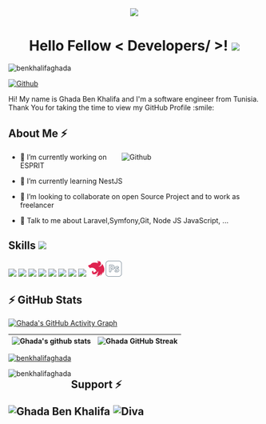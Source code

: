<div align='center'>
      <img src="https://user-images.githubusercontent.com/8843846/156763978-33751ce1-c010-4787-8964-97da9fdb849f.jpg">

<h1> Hello Fellow < Developers/ >! <img src = "https://raw.githubusercontent.com/MartinHeinz/MartinHeinz/master/wave.gif" width = 30px> </h1>
      <p align="left"> <img src="https://komarev.com/ghpvc/?username=benkhalifaghada&label=Profile%20views&color=0e75b6&style=flat" alt="benkhalifaghada" /> </p>
    
   
</div>

[![Github](https://img.shields.io/github/followers/BenKhalifaGHADA?label=Follow&style=social)](https://github.com/BenKhalifaGHADA)

<div size='30px'> Hi! My name is Ghada Ben Khalifa and I'm a software engineer from Tunisia. Thank You for taking the time to view my GitHub Profile :smile:
</div>

<h2> About Me ⚡ </h2>

<img width="55%" align="right" alt="Github" src="https://raw.githubusercontent.com/onimur/.github/master/.resources/git-header.svg" />

- 🔭 I’m currently working on ESPRIT

- 🌱 I’m currently learning NestJS

- 👯 I’m looking to collaborate on open Source Project and to work as freelancer

- 💬 Talk to me about Laravel,Symfony,Git, Node JS JavaScript, ...


<h2> Skills <img src = "https://media2.giphy.com/media/QssGEmpkyEOhBCb7e1/giphy.gif?cid=ecf05e47a0n3gi1bfqntqmob8g9aid1oyj2wr3ds3mg700bl&rid=giphy.gif" width = 32px> </h2>
<a href=><img width ='32px' src ='https://raw.githubusercontent.com/rahulbanerjee26/githubAboutMeGenerator/main/icons/php.svg'></a>
<a href=><img width ='32px' src ='https://raw.githubusercontent.com/rahulbanerjee26/githubAboutMeGenerator/main/icons/javascript.svg'></a>
<a href=><img width ='32px' src ='https://raw.githubusercontent.com/rahulbanerjee26/githubAboutMeGenerator/main/icons/html.svg'></a>
<a href=><img width ='32px' src ='https://raw.githubusercontent.com/rahulbanerjee26/githubAboutMeGenerator/main/icons/css.svg'></a>
<a href=><img width ='32px' src ='https://raw.githubusercontent.com/rahulbanerjee26/githubAboutMeGenerator/main/icons/java.svg'></a>
<a href=><img width ='32px' src ='https://raw.githubusercontent.com/rahulbanerjee26/githubAboutMeGenerator/main/icons/symfony.svg'></a>
<a href=><img width ='32px' src ='https://raw.githubusercontent.com/rahulbanerjee26/githubAboutMeGenerator/main/icons/reactjs.svg'></a>
<a href=><img width ='32px' src ='https://raw.githubusercontent.com/rahulbanerjee26/githubAboutMeGenerator/main/icons/laravel.svg'></a>
<a href=><img width ='32px' src ='https://raw.githubusercontent.com/devicons/devicon/master/icons/nestjs/nestjs-plain.svg'></a>
<a href=><img width ='32px' src ='https://raw.githubusercontent.com/devicons/devicon/master/icons/photoshop/photoshop-line.svg'></a>

<h2>⚡ GitHub Stats</h2>
  
[![Ghada's GitHub Activity Graph](https://activity-graph.herokuapp.com/graph?username=BenKhalifaGHADA&theme=tokyonight)](https://git.io/praveenscience)

| ![Ghada's github stats](https://github-readme-stats.vercel.app/api?username=BenKhalifaGHADA&show_icons=true&theme=tokyonight) | ![Ghada GitHub Streak](https://github-readme-streak-stats.herokuapp.com/?user=BenKhalifaGHADA&theme=tokyonight) |
| --- | --- |
  <p align="left"> <a href="https://github.com/ryo-ma/github-profile-trophy"><img src="https://github-profile-trophy.vercel.app/?username=benkhalifaghada" alt="benkhalifaghada" /></a> </p>
  <p><img align="left" src="https://github-readme-stats.vercel.app/api/top-langs?username=benkhalifaghada&show_icons=true&locale=en&layout=compact" alt="benkhalifaghada" /></p>


<h2> Support ⚡</h3h2>
<p><a href="https://www.buymeacoffee.com/Ghada Ben Khalifa"> <img align="left" src="https://cdn.buymeacoffee.com/buttons/v2/default-yellow.png" height="50" width="210" alt="Ghada Ben Khalifa" /></a><a href="https://ko-fi.com/Diva"> <img align="left" src="https://cdn.ko-fi.com/cdn/kofi3.png?v=3" height="50" width="210" alt="Diva" /></a></p><br><br>
<br>

        
